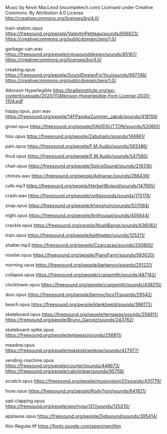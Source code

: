Music by Kevin MacLeod (incompetech.com)
Licensed under Creative Commons: By Attribution 4.0 License
http://creativecommons.org/licenses/by/4.0/

train-station.opus
https://freesound.org/people/ValentinPetiteau/sounds/656623/
https://creativecommons.org/publicdomain/zero/1.0/

garbage-can.wav
https://freesound.org/people/cmusounddesign/sounds/85167/
https://creativecommons.org/licenses/by/4.0/

creaking.opus
https://freesound.org/people/SoundDesignForYou/sounds/697746/
https://creativecommons.org/publicdomain/zero/1.0/

Atkinson Hyperlegible
https://brailleinstitute.org/wp-content/uploads/2020/11/Atkinson-Hyperlegible-Font-License-2020-1104.pdf

happy.opus, purr.wav
https://freesound.org/people/14FPanskaZummer_Jakub/sounds/418159/

growl.opus
https://freesound.org/people/DAVIDSUTTON/sounds/520601/

hiss.opus
https://freesound.org/people/Zabuhailo/sounds/146961/

pain.opus
https://freesound.org/people/F.M.Audio/sounds/583386/

thud.opus
https://freesound.org/people/F.M.Audio/sounds/547580/

chair.opus
https://freesound.org/people/SpliceSound/sounds/218316/

chimes.wav
https://freesound.org/people/Adrianac/sounds/266439/

cafe.mp3
https://freesound.org/people/HerbertBoland/sounds/147665/

crash.wav
https://freesound.org/people/yottasounds/sounds/175178/

snap.opus
https://freesound.org/people/khenshom/sounds/537084/

night.opus
https://freesound.org/people/Anthousai/sounds/405644/

crackle.opus
https://freesound.org/people/NoahBangs/sounds/636082/

train.opus
https://freesound.org/people/keithpeter/sounds/125211/

shatter.mp3
https://freesound.org/people/Czarcazas/sounds/330800/

rooster.opus
https://freesound.org/people/PianoFarm/sounds/583020/

morning.opus
https://freesound.org/people/barkenov/sounds/251231/

collapse.opus
https://freesound.org/people/craigsmith/sounds/487142/

clocktower.opus
https://freesound.org/people/craigsmith/sounds/438210/

door.opus
https://freesound.org/people/bennychico11/sounds/29542/

beach.opus
https://freesound.org/people/klankbeeld/sounds/396172/

skateboard.opus
https://freesound.org/people/temawas/sounds/256811/
https://freesound.org/people/Bruno_Garcez/sounds/243762/

skateboard-spike.opus
https://freesound.org/people/temawas/sounds/256811/

meadow.opus
https://freesound.org/people/miastodzwiekow/sounds/427977/

vending-machine.opus
https://freesound.org/people/courter/sounds/448673/
https://freesound.org/people/calivintage/sounds/95708/

scratch.opus
https://freesound.org/people/musicvision31/sounds/431779/

hose.opus
https://freesound.org/people/KodyTron/sounds/641921/

sad-clapping.opus
https://freesound.org/people/sportygurl37/sounds/120210/

applause.opus
https://freesound.org/people/Debsound/sounds/395414/

Itim-Regular.ttf
https://fonts.google.com/specimen/Itim
